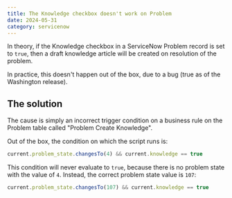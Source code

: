 ```yaml
---
title: The Knowledge checkbox doesn't work on Problem
date: 2024-05-31
category: servicenow
---
```


In theory, if the Knowledge checkbox in a ServiceNow Problem record is set to `true`, then a draft knowledge article will be created on resolution of the problem.

In practice, this doesn't happen out of the box, due to a bug (true as of the Washington release).

## The solution

The cause is simply an incorrect trigger condition on a business rule on the Problem table called "Problem Create Knowledge".

Out of the box, the condition on which the script runs is:

```js
current.problem_state.changesTo(4) && current.knowledge == true
```

This condition will never evaluate to `true`, because there is no problem state with the value of `4`. Instead, the correct problem state value is `107`:

```js
current.problem_state.changesTo(107) && current.knowledge == true
```
